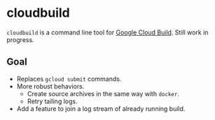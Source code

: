 cloudbuild
==========

`cloudbuild` is a command line tool for [Google Cloud Build](https://cloud.google.com/cloud-build/).
Still work in progress.

Goal
----

* Replaces `gcloud submit` commands.
* More robust behaviors.
    * Create source archives in the same way with `docker`.
    * Retry tailing logs.
* Add a feature to join a log stream of already running build.

